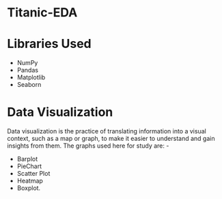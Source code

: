 # Titanic-EDA

# Libraries Used
* NumPy
* Pandas
* Matplotlib
* Seaborn
# Data Visualization
Data visualization is the practice of translating information into a visual context, such as a map or graph, to make it easier to understand and gain insights from them. The graphs used here for study are: -
* Barplot
* PieChart
* Scatter Plot
* Heatmap
* Boxplot.
